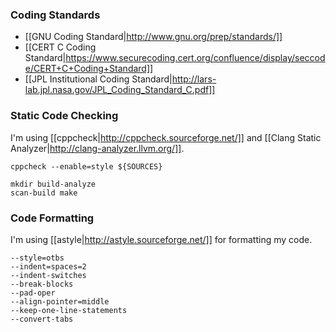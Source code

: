 ### Coding Standards  
* [[GNU Coding Standard|http://www.gnu.org/prep/standards/]]
* [[CERT C Coding Standard|https://www.securecoding.cert.org/confluence/display/seccode/CERT+C+Coding+Standard]]
* [[JPL Institutional Coding Standard|http://lars-lab.jpl.nasa.gov/JPL_Coding_Standard_C.pdf]]

### Static Code Checking

I'm using [[cppcheck|http://cppcheck.sourceforge.net/]] and [[Clang Static Analyzer|http://clang-analyzer.llvm.org/]].

```
cppcheck --enable=style ${SOURCES}
```
```
mkdir build-analyze
scan-build make
```

### Code Formatting

I'm using [[astyle|http://astyle.sourceforge.net/]] for formatting my code.

```
--style=otbs
--indent=spaces=2
--indent-switches
--break-blocks
--pad-oper
--align-pointer=middle
--keep-one-line-statements
--convert-tabs
```